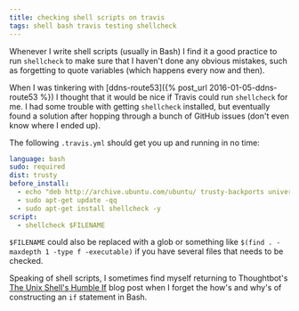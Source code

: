 ```yaml
---
title: checking shell scripts on travis
tags: shell bash travis testing shellcheck
---
```


Whenever I write shell scripts (usually in Bash) I find it a good practice to
run `shellcheck` to make sure that I haven't done any obvious mistakes, such as
forgetting to quote variables (which happens every now and then).

When I was tinkering with [ddns-route53]({% post_url 2016-01-05-ddns-route53 %})
I thought that it would be nice if Travis could run `shellcheck` for me.
I had some trouble with getting `shellcheck` installed, but eventually found a
solution after hopping through a bunch of GitHub issues (don't even know where I
ended up).

The following `.travis.yml` should get you up and running in no time:

```yaml
language: bash
sudo: required
dist: trusty
before_install:
  - echo "deb http://archive.ubuntu.com/ubuntu/ trusty-backports universe" | sudo tee -a /etc/apt/sources.list
  - sudo apt-get update -qq
  - sudo apt-get install shellcheck -y
script:
  - shellcheck $FILENAME
```

`$FILENAME` could also be replaced with a glob or something like `$(find . -maxdepth 1
-type f -executable)` if you have several files that needs to be checked.

Speaking of shell scripts, I sometimes find myself returning to Thoughtbot's
[The Unix Shell's Humble If](https://robots.thoughtbot.com/the-unix-shells-humble-if)
blog post when I forget the how's and why's of constructing an `if` statement in
Bash.
